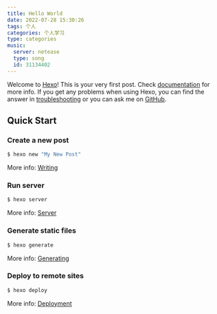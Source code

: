 ```yaml
---
title: Hello World
date: 2022-07-28 15:30:26
tags: 个人
categories: 个人学习
type: categories
music:
  server: netease
  type: song
  id: 31134402
---
```

Welcome to [Hexo](https://hexo.io/)! This is your very first post. Check [documentation](https://hexo.io/docs/) for more info. If you get any problems when using Hexo, you can find the answer in [troubleshooting](https://hexo.io/docs/troubleshooting.html) or you can ask me on [GitHub](https://github.com/hexojs/hexo/issues).

## Quick Start
### Create a new post
``` bash
$ hexo new "My New Post"
```
More info: [Writing](https://hexo.io/docs/writing.html)
### Run server
``` bash
$ hexo server
```
More info: [Server](https://hexo.io/docs/server.html)
### Generate static files
``` bash
$ hexo generate
```
More info: [Generating](https://hexo.io/docs/generating.html)
### Deploy to remote sites
``` bash
$ hexo deploy
```
More info: [Deployment](https://hexo.io/docs/one-command-deployment.html)
